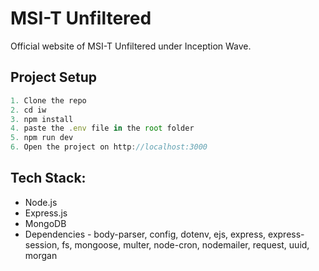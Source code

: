# MSI-T Unfiltered

Official website of MSI-T Unfiltered under Inception Wave.

## Project Setup

```javascript
1. Clone the repo
2. cd iw
3. npm install
4. paste the .env file in the root folder
5. npm run dev
6. Open the project on http://localhost:3000
```

## Tech Stack:

- Node.js
- Express.js
- MongoDB
- Dependencies - body-parser, config, dotenv, ejs, express, express-session, fs, mongoose, multer, node-cron, nodemailer, request, uuid, morgan
